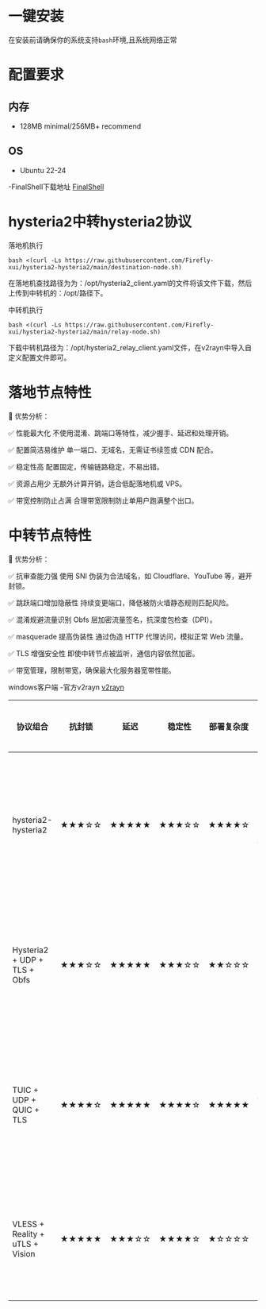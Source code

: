 # 一键安装
在安装前请确保你的系统支持`bash`环境,且系统网络正常  


# 配置要求  
## 内存  
- 128MB minimal/256MB+ recommend  
## OS  
- Ubuntu 22-24

-FinalShell下载地址 [FinalShell](https://dl.hostbuf.com/finalshell3/finalshell_windows_x64.exe)

# hysteria2中转hysteria2协议

落地机执行
```
bash <(curl -Ls https://raw.githubusercontent.com/Firefly-xui/hysteria2-hysteria2/main/destination-node.sh)
```  
在落地机查找路径为为：/opt/hysteria2_client.yaml的文件将该文件下载，然后上传到中转机的：/opt/路径下。

中转机执行
```
bash <(curl -Ls https://raw.githubusercontent.com/Firefly-xui/hysteria2-hysteria2/main/relay-node.sh)
```  
下载中转机路径为：/opt/hysteria2_relay_client.yaml文件，在v2rayn中导入自定义配置文件即可。


# 落地节点特性

🌟 优势分析：

✅ 性能最大化	不使用混淆、跳端口等特性，减少握手、延迟和处理开销。

✅ 配置简洁易维护	单一端口、无域名，无需证书续签或 CDN 配合。

✅ 稳定性高	配置固定，传输链路稳定，不易出错。

✅ 资源占用少	无额外计算开销，适合低配落地机或 VPS。

✅ 带宽控制防止占满	合理带宽限制防止单用户跑满整个出口。

# 中转节点特性
🌟 优势分析：

✅ 抗审查能力强	使用 SNI 伪装为合法域名，如 Cloudflare、YouTube 等，避开封锁。

✅ 跳跃端口增加隐蔽性	持续变更端口，降低被防火墙静态规则匹配风险。

✅ 混淆规避流量识别	Obfs 层加密流量签名，抗深度包检查（DPI）。

✅ masquerade 提高伪装性	通过伪造 HTTP 代理访问，模拟正常 Web 流量。

✅ TLS 增强安全性	即使中转节点被监听，通信内容依然加密。

✅ 带宽管理，限制带宽，确保最大化服务器宽带性能。

windows客户端
-官方v2rayn [v2rayn](https://github.com/Firefly-xui/hysteria2-hysteria2/releases/download/hysteria2-hysteria2/v2rayN-windows-64.zip)

| 协议组合                            | 抗封锁   | 延迟    | 稳定性   | 部署复杂度 | 适用建议       |
| ------------------------------- | ----- | ----- | ----- | ----- | ---------- |
| hysteria2-hysteria2   | ★★★☆☆ | ★★★★★ | ★★★☆☆ | ★★★★☆ | 稳定直播低延迟低卡顿场景 |
| Hysteria2 + UDP + TLS + Obfs    | ★★★☆☆ | ★★★★★ | ★★★☆☆ | ★★☆☆☆ | 电影流媒体等大流量场景 |
| TUIC + UDP + QUIC + TLS         | ★★★★☆ | ★★★★★ | ★★★★☆ | ★★★★★ | 游戏直播等低延迟场景场景 |
| VLESS + Reality + uTLS + Vision | ★★★★★ | ★★★☆☆ | ★★★★☆ | ★☆☆☆☆ | 安全可靠长期稳定场景     |
